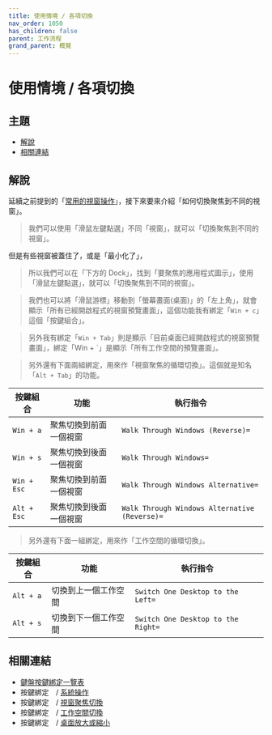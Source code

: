 ```yaml
---
title: 使用情境 / 各項切換
nav_order: 1050
has_children: false
parent: 工作流程
grand_parent: 概覽
---
```



# 使用情境 / 各項切換




## 主題

* [解說](#解說)
* [相關連結](#相關連結)




## 解說

延續之前提到的「[常用的視窗操作](https://samwhelp.github.io/note-about-lingmo/read/guide/workflow/window-control.html)」，接下來要來介紹「如何切換聚焦到不同的視窗」。


> 我們可以使用「滑鼠左鍵點選」不同「視窗」，就可以「切換聚焦到不同的視窗」。


但是有些視窗被蓋住了，或是「最小化了」，


> 所以我們可以在「下方的 Dock」，找到「要聚焦的應用程式圖示」，使用「滑鼠左鍵點選」，就可以「切換聚焦到不同的視窗」。


> 我們也可以將「滑鼠游標」移動到「螢幕畫面(桌面)」的「左上角」，就會顯示「所有已經開啟程式的視窗預覽畫面」，這個功能我有綁定「`Win + c`」這個「按鍵組合」。


> 另外我有綁定「`Win + Tab`」則是顯示「目前桌面已經開啟程式的視窗預覽畫面」，綁定「Win + `」是顯示「所有工作空間的預覽畫面」。


> 另外還有下面兩組綁定，用來作「視窗聚焦的循環切換」。這個就是知名「`Alt + Tab`」的功能。

| 按鍵組合     | 功能                    | 執行指令                                       |
| ------------ | ----------------------- | ---------------------------------------------- |
| `Win + a`    | 聚焦切換到前面一個視窗  | `Walk Through Windows (Reverse)=`              |
| `Win + s`    | 聚焦切換到後面一個視窗  | `Walk Through Windows=`                        |
| `Win + Esc`  | 聚焦切換到前面一個視窗  | `Walk Through Windows Alternative=`            |
| `Alt + Esc`  | 聚焦切換到後面一個視窗  | `Walk Through Windows Alternative (Reverse)=`  |


> 另外還有下面一組綁定，用來作「工作空間的循環切換」。

| 按鍵組合   | 功能                  | 執行指令                            |
| ---------- | --------------------- | ----------------------------------- |
| `Alt + a`  | 切換到上一個工作空間  | `Switch One Desktop to the Left=`   |
| `Alt + s`  | 切換到下一個工作空間  | `Switch One Desktop to the Right=`  |




## 相關連結

* [鍵盤按鍵綁定一覽表](https://samwhelp.github.io/note-about-lingmo/read/cheatsheet/keybind.html#視窗操作--視窗聚焦切換)
* 按鍵綁定　/ [系統操作](https://samwhelp.github.io/note-about-lingmo/read/config/keybind/system-control.html)
* 按鍵綁定　/ [視窗聚焦切換](https://samwhelp.github.io/note-about-lingmo/read/config/keybind/window-focus.html)
* 按鍵綁定　/ [工作空間切換](https://samwhelp.github.io/note-about-lingmo/read/config/keybind/workspace-switch.html)
* 按鍵綁定　/ [桌面放大或縮小](https://samwhelp.github.io/note-about-lingmo/read/config/keybind/desktop-control.html)
